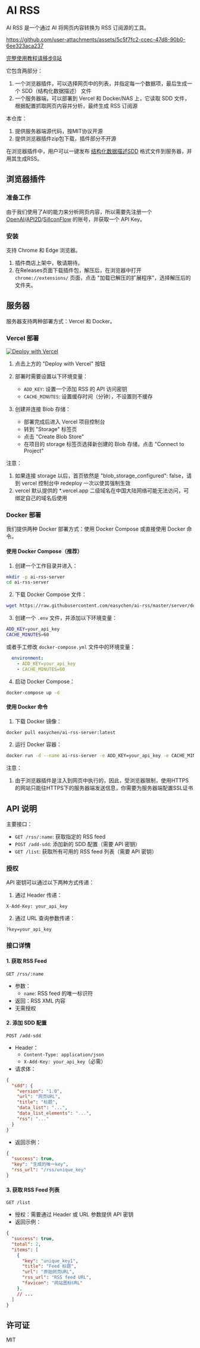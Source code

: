 # AI RSS

AI RSS 是一个通过 AI 将网页内容转换为 RSS 订阅源的工具。



https://github.com/user-attachments/assets/5c5f7fc2-ccec-47d8-90b0-6ee323aca237


[完整使用教程请移步B站](https://www.bilibili.com/video/BV1GJkdYdE9i)

它包含两部分：

1. 一个浏览器插件，可以选择网页中的列表，并指定每一个数据项，最后生成一个 SDD（结构化数据描述） 文件
2. 一个服务器端，可以部署到 Vercel 和 Docker/NAS 上，它读取 SDD 文件，根据配置抓取网页内容并分析，最终生成 RSS 订阅源

本仓库：
1. 提供服务器端源代码，按MIT协议开源
2. 提供浏览器插件zip包下载，插件部分不开源

在浏览器插件中，用户可以一键发布 [结构化数据描述SDD](https://github.com/easychen/sdd) 格式文件到服务器，并用其生成RSS。

## 浏览器插件

### 准备工作

由于我们使用了AI的能力来分析网页内容，所以需要先注册一个 [OpenAI](https://platform.openai.com)/[API2D](https://api2d.com/r/186008)/[SillconFlow](https://cloud.siliconflow.cn/i/GKAoff2O) 的账号，并获取一个 API Key。

### 安装

支持 Chrome 和 Edge 浏览器。

1. 插件商店上架中，敬请期待。
2. 在Releases页面下载插件包，解压后，在浏览器中打开 `chrome://extensions/` 页面，点击 "加载已解压的扩展程序"，选择解压后的文件夹。


## 服务器

服务器支持两种部署方式：Vercel 和 Docker。

### Vercel 部署

[![Deploy with Vercel](https://vercel.com/button)](https://vercel.com/new/clone?repository-url=https%3A%2F%2Fgithub.com%2Feasychen%2Fai-rss%2Ftree%2Fmaster%2Fserver&env=ADD_KEY,CACHE_MINUTES&envDescription=配置运行所需的环境变量&envLink=https://github.com/easychen/ai-rss/tree/master/server%23服务器)

1. 点击上方的 "Deploy with Vercel" 按钮
2. 部署时需要设置以下环境变量：
   - `ADD_KEY`: 设置一个添加 RSS 的 API 访问密钥
   - `CACHE_MINUTES`: 设置缓存时间（分钟），不设置则不缓存
   
3. 创建并连接 Blob 存储：
   - 部署完成后进入 Vercel 项目控制台
   - 转到 "Storage" 标签页
   - 点击 "Create Blob Store"
   - 在项目的 storage 标签页选择新创建的 Blob 存储，点击 "Connect to Project"

注意：

1. 如果连接 storage 以后，首页依然是 "blob_storage_configured": false，请到 vercel 控制台中 redeploy 一次以使其强制生效 
2. vercel 默认提供的 *.vercel.app 二级域名在中国大陆网络可能无法访问，可绑定自己的域名后使用

### Docker 部署

我们提供两种 Docker 部署方式：使用 Docker Compose 或直接使用 Docker 命令。

#### 使用 Docker Compose（推荐）

1. 创建一个工作目录并进入：

```bash
mkdir -p ai-rss-server
cd ai-rss-server
```

2. 下载 Docker Compose 文件：

```bash
wget https://raw.githubusercontent.com/easychen/ai-rss/master/server/docker-compose.yml
```

3. 创建一个 `.env` 文件，并添加以下环境变量：

```bash
ADD_KEY=your_api_key
CACHE_MINUTES=60
```

或者手工修改 `docker-compose.yml` 文件中的环境变量：

```yaml
  environment:
    - ADD_KEY=your_api_key
    - CACHE_MINUTES=60
```

4. 启动 Docker Compose：

```bash
docker-compose up -d
```

#### 使用 Docker 命令

1. 下载 Docker 镜像：

```bash
docker pull easychen/ai-rss-server:latest
```

2. 运行 Docker 容器：

```bash
docker run -d --name ai-rss-server -e ADD_KEY=your_api_key -e CACHE_MINUTES=5 easychen/ai-rss-server:latest
```

注意：

1. 由于浏览器插件是注入到网页中执行的，因此，受浏览器限制，使用HTTPS的网站只能往HTTPS下的服务器端发送信息，你需要为服务器端配置SSL证书

## API 说明

主要接口：

- `GET /rss/:name`: 获取指定的 RSS feed
- `POST /add-sdd`: 添加新的 SDD 配置（需要 API 密钥）
- `GET /list`: 获取所有可用的 RSS feed 列表（需要 API 密钥）

### 授权

API 密钥可以通过以下两种方式传递：

1. 通过 Header 传递：
```http
X-Add-Key: your_api_key
```

2. 通过 URL 查询参数传递：
```
?key=your_api_key
```

### 接口详情

#### 1. 获取 RSS Feed
```http
GET /rss/:name
```

- 参数：
  - `name`: RSS feed 的唯一标识符
- 返回：RSS XML 内容
- 无需授权

#### 2. 添加 SDD 配置
```http
POST /add-sdd
```

- Header：
  - `Content-Type: application/json`
  - `X-Add-Key: your_api_key`（必需）
- 请求体：
```json
{
  "sdd": {
    "version": "1.0",
    "url": "网页URL",
    "title": "标题",
    "data_list": "...",
    "data_list_elements": "...",
    "rss": "..."
  }
}
```
- 返回示例：
```json
{
  "success": true,
  "key": "生成的唯一key",
  "rss_url": "/rss/unique_key"
}
```

#### 3. 获取 RSS Feed 列表
```http
GET /list
```

- 授权：需要通过 Header 或 URL 参数提供 API 密钥
- 返回示例：
```json
{
  "success": true,
  "total": 2,
  "items": [
    {
      "key": "unique_key1",
      "title": "Feed 标题",
      "url": "原始网页URL",
      "rss_url": "RSS feed URL",
      "favicon": "网站图标URL"
    },
    // ...
  ]
}
```

## 许可证

MIT



